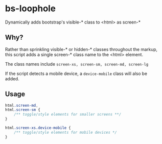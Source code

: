 # bs-loophole
Dynamically adds bootstrap's visible-* class to &lt;html&gt; as screen-*

## Why?
Rather than sprinkling visible-* or hidden-* classes throughout the markup, this
script adds a single screen-* class name to the &lt;html&gt; element.

The class names include `screen-xs, screen-sm, screen-md, screen-lg`

If the script detects a mobile device, a `device-mobile` class will 
also be added.

## Usage
```css
html.screen-md,
html.screen-sm {
    /** toggle/style elements for smaller screens **/ 
}

html.screen-xs.device-mobile {
    /** toggle/style elements for mobile devices */
}
```
